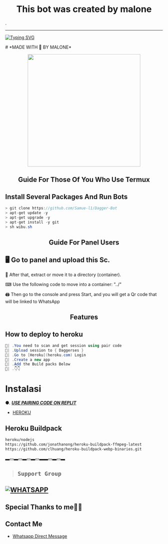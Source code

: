 <h1 align="center"> This bot was created by malone </h1>.        
 
***
  
<a href="https://git.io/typing-svg"><img src="https://readme-typing-svg.demolab.com?font=Black+Ops+One&size=50&pause=1000&color=1BAFBAFF&center=true&width=910&height=100&lines=THANKS FOR CHOOSING +MALONBOT;MULTI+DEVICE+WHATSAPP+BOT;CREATED+BY+MALONE+TECH;RELEASED+6.6.2024" alt="Typing SVG" /></a>
  </p>
    # *MADE WITH 🤍 BY MALONE*
<p align="center">
<img src="https://telegra.ph/file/bb48502fd58a03f15ebf2.jpg" width="360" height="360"/>
</p>

<p align="center">

<h2 align="center">Guide For Those Of You Who Use Termux</h2>

## Install Several Packages And Run Bots

```csharp
> git clone https://github.com/Samue-l1/Dagger-Bot
> apt-get update -y
> apt-get upgrade -y
> apt-get install -y git
> sh wibu.sh
````

<h2 align="center">Guide For Panel Users</h2>

## 🖥 Go to panel and upload this Sc.

 📝 After that, extract or move it to a directory (container).

 ⌨ Use the following code to move into a container: "../"

 🖨 Then go to the console and press Start, and you will get a Qr code that will be linked to WhatsApp

<h2 align="center">Features</h2>

## How to deploy to heroku

```csharp
🦠| .You need to scan and get session using pair code
🦠| .Upload session to { Daggerses }
🦠| .Go to [Heroku](heroku.com) Login 
🦠| .Create a new app
🦠| .Add the Build packs Below 
🦠| .👇👇
```
# Instalasi
●. ***[USE PAIRING CODE ON REPLIT](https://replit.com/@BrianMwangi9/skynet-Pairing)***
* [HEROKU](  https://heroku.com/deploy?template=https://github.com/michu452/SKYNET-MDV5)
## Heroku Buildpack
```bash
heroku/nodejs
https://github.com/jonathanong/heroku-buildpack-ffmpeg-latest
https://github.com/clhuang/heroku-buildpack-webp-binaries.git
```
▬▭▬▭▬▭▬▭▬▬▭▬▭▬
> 
>   ## ``Support Group``
 [![WHATSAPP](https://img.shields.io/badge/Support%20Group-25D366?style=for-the-badge&logo=whatsapp&logoColor=red)](https://chat.whatsapp.com/KSZD6SLljbOBn1zX2f4lSx) 
-----  




## Special Thanks to me👾📌

## Contact Me
* [Whatsapp Direct Message](https://api.whatsapp.com/send?phone=+254746496906)
